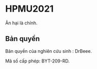 # HPMU2021

Ăn hại là chính.

## Bản quyền

Bản quyền của nghiên cứu sinh : DrBeee.

Mã số cấp phép: BYT-209-RD.
